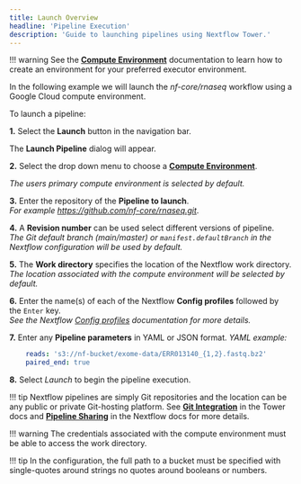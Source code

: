 ```yaml
---
title: Launch Overview
headline: 'Pipeline Execution'
description: 'Guide to launching pipelines using Nextflow Tower.'
---
```


!!! warning 
    See the [**Compute Environment**](../../compute-envs/overview/) documentation to learn how to create an environment for your preferred executor environment.


In the following example we will launch the *nf-core/rnaseq* workflow using a Google Cloud compute environment.

To launch a pipeline:

**1.** Select the **Launch** button in the navigation bar.

The **Launch Pipeline** dialog will appear.

**2.** Select the drop down menu to choose a [**Compute Environment**](../../compute-envs/overview).  

*The users primary compute environment is selected by default.*


**3.** Enter the repository of the **Pipeline to launch**.  
*For example https://github.com/nf-core/rnaseq.git*.

**4.** A **Revision number** can be used select different versions of pipeline.  
*The Git default branch (main/master) or `manifest.defaultBranch` in the Nextflow configuration will be used by default.*

**5.** The **Work directory** specifies the location of the Nextflow work directory.  
*The location associated with the compute environment will be selected by default.*

**6.** Enter the name(s) of each of the Nextflow **Config profiles** followed by the `Enter` key.  
*See the Nextflow [Config profiles](https://www.nextflow.io/docs/latest/config.html?highlight=profiles#config-profiles) documentation for more details.*

**7.** Enter any **Pipeline parameters** in YAML or JSON format.
*YAML example:*

```yaml
    reads: 's3://nf-bucket/exome-data/ERR013140_{1,2}.fastq.bz2'  
    paired_end: true
```

**8.** Select *Launch* to begin the pipeline execution.

!!! tip 
    Nextflow pipelines are simply Git repositories and the location can be any public or private Git-hosting platform. See [**Git Integration**](../../git/overview/) in the Tower docs and [**Pipeline Sharing**](https://www.nextflow.io/docs/latest/sharing.html) in the Nextflow docs for more details.

!!! warning 
    The credentials associated with the compute environment must be able to access the work directory.

!!! tip 
    In the configuration, the full path to a bucket must be specified with single-quotes around strings no quotes around booleans or numbers.
